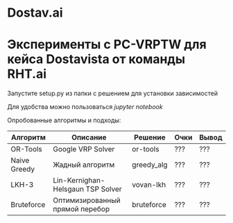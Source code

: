 # Dostav.ai
# Эксперименты с PC-VRPTW для кейса Dostavista от команды RHT.ai

Запустите setup.py из папки с решением для установки зависимостей

Для удобства можно пользоваться _*jupyter notebook*_

Опробованные алгоритмы и подходы:

Алгоритм | Описание | Решение | Очки | Вывод 
------------ | ------------- | -------------  | -------------  | -------------
OR-Tools | Google VRP Solver | or-tools | ??? | ???
Naive Greedy | Жадный алгоритм | greedy_alg | ??? | ???
LKH-3 | Lin-Kernighan-Helsgaun TSP Solver | vovan-lkh | ??? | ???
Bruteforce | Оптимизированный прямой перебор | bruteforce | ???| ???

